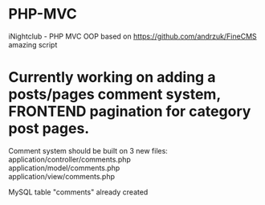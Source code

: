 # PHP-MVC
iNightclub - PHP MVC OOP based on https://github.com/andrzuk/FineCMS amazing script </br>
# Currently working on adding a posts/pages comment system, FRONTEND pagination for category post pages. </br>

Comment system should be built on 3 new files: </br>
application/controller/comments.php </br>
application/model/comments.php </br>
application/view/comments.php </br>

MySQL table "comments" already created

